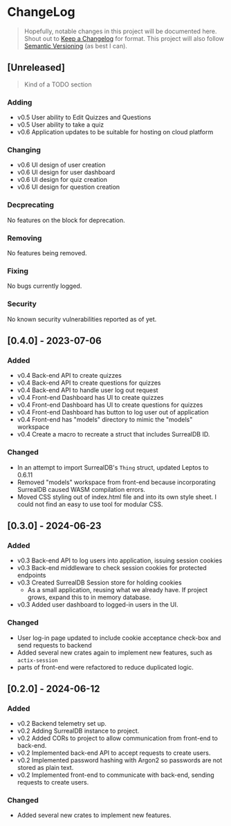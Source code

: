 # ChangeLog

> Hopefully, notable changes in this project will be documented here.
> Shout out to [Keep a Changelog](https://keepachangelog.com/en/1.1.0/) for format.
> This project will also follow [Semantic Versioning](https://semver.org/) (as best I can).

## [Unreleased]

> Kind of a TODO section

### Adding

- v0.5 User ability to Edit Quizzes and Questions
- v0.5 User ability to take a quiz
- v0.6 Application updates to be suitable for hosting on cloud platform

### Changing

- v0.6 UI design of user creation
- v0.6 UI design for user dashboard
- v0.6 UI design for quiz creation
- v0.6 UI design for question creation

### Decprecating

No features on the block for deprecation.

### Removing

No features being removed.

### Fixing

No bugs currently logged.

### Security

No known security vulnerabilities reported as of yet.

## [0.4.0] - 2023-07-06

### Added

- v0.4 Back-end API to create quizzes
- v0.4 Back-end API to create questions for quizzes
- v0.4 Back-end API to handle user log out request
- v0.4 Front-end Dashboard has UI to create quizzes
- v0.4 Front-end Dashboard has UI to create questions for quizzes
- v0.4 Front-end Dashboard has button to log user out of application
- v0.4 Front-end has "models" directory to mimic the "models" workspace
- v0.4 Create a macro to recreate a struct that includes SurrealDB ID.

### Changed

- In an attempt to import SurrealDB's `Thing` struct, updated Leptos to 0.6.11
- Removed "models" workspace from front-end because incorporating SurrealDB caused WASM compilation errors.
- Moved CSS styling out of index.html file and into its own style sheet. I could not find an easy to use tool for modular CSS.

## [0.3.0] - 2024-06-23

### Added

- v0.3 Back-end API to log users into application, issuing session cookies
- v0.3 Back-end middleware to check session cookies for protected endpoints
- v0.3 Created SurrealDB Session store for holding cookies
  - As a small application, reusing what we already have. If project grows, expand this to in memory database.
- v0.3 Added user dashboard to logged-in users in the UI.

### Changed

- User log-in page updated to include cookie acceptance check-box and send requests to backend
- Added several new crates again to implement new features, such as `actix-session`
- parts of front-end were refactored to reduce duplicated logic.

## [0.2.0] - 2024-06-12

### Added

- v0.2 Backend telemetry set up.
- v0.2 Adding SurrealDB instance to project.
- v0.2 Added CORs to project to allow communication from front-end to back-end.
- v0.2 Implemented back-end API to accept requests to create users.
- v0.2 Implemented password hashing with Argon2 so passwords are not stored as plain text.
- v0.2 Implemented front-end to communicate with back-end, sending requests to create users.

### Changed

- Added several new crates to implement new features.
